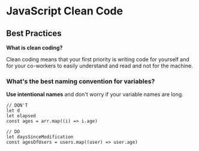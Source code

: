# JavaScript Clean Code
## Best Practices

**What is clean coding?**

Clean coding means that your first priority is writing code for yourself and for your co-workers to easily understand and read and not for the machine.

### What's the best naming convention for variables?

**Use intentional names** and don't worry if your variable names are long.

```
// DON'T
let d
let elapsed
const ages = arr.map((i) => i.age)

// DO
let daysSinceModification
const agesOfUsers = users.map((user) => user.age)
```
